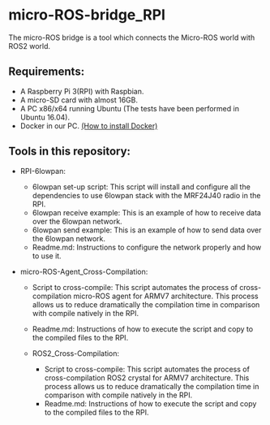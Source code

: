 # micro-ROS-bridge_RPI

The micro-ROS bridge is a tool which connects the Micro-ROS world with ROS2 world.

## Requirements:

- A Raspberry Pi 3(RPI) with Raspbian.
- A micro-SD card with almost 16GB.
- A PC x86/x64 running Ubuntu (The tests have been performed in Ubuntu 16.04).
- Docker in our PC. [(How to install Docker)](https://docs.docker.com/install/linux/docker-ce/ubuntu/)

## Tools in this repository:

- RPI-6lowpan:
  - 6lowpan set-up script: This script will install and configure all the dependencies to use 6lowpan stack with the MRF24J40 radio in the RPI.
  - 6lowpan receive example: This is an example of how to receive data over the 6lowpan network.
  - 6lowpan send example: This is an example of how to send data over the 6lowpan network.  
  - Readme.md: Instructions to configure the network properly and how to use it.

- micro-ROS-Agent_Cross-Compilation:
  - Script to cross-compile: This script automates the process of cross-compilation micro-ROS agent for ARMV7 architecture. This process allows us to reduce dramatically the compilation time in comparison with compile natively in the RPI.
  - Readme.md: Instructions of how to execute the script and copy to the compiled files to the RPI.

  - ROS2_Cross-Compilation:
    - Script to cross-compile: This script automates the process of cross-compilation ROS2 crystal for ARMV7 architecture. This process allows us to reduce dramatically the compilation time in comparison with compile natively in the RPI.
    - Readme.md: Instructions of how to execute the script and copy to the compiled files to the RPI.
